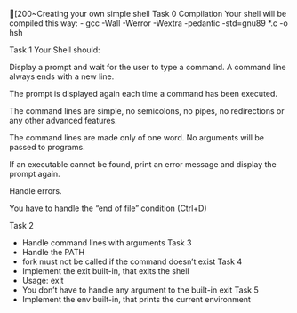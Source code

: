 [200~Creating your own simple shell
Task 0
Compilation Your shell will be compiled this way: - gcc -Wall -Werror -Wextra -pedantic -std=gnu89 *.c -o hsh

Task 1
Your Shell should:

Display a prompt and wait for the user to type a command. A command line always ends with a new line.

The prompt is displayed again each time a command has been executed.

The command lines are simple, no semicolons, no pipes, no redirections or any other advanced features.

The command lines are made only of one word. No arguments will be passed to programs.

If an executable cannot be found, print an error message and display the prompt again.

Handle errors.

You have to handle the “end of file” condition (Ctrl+D)

Task 2
- Handle command lines with arguments
Task 3
- Handle the PATH
- fork must not be called if the command doesn’t exist
Task 4
- Implement the exit built-in, that exits the shell
- Usage: exit
- You don’t have to handle any argument to the built-in exit
Task 5
- Implement the env built-in, that prints the current environment
